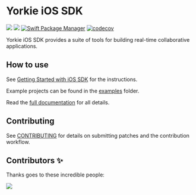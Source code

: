 # Yorkie iOS SDK

[![](https://img.shields.io/endpoint?url=https%3A%2F%2Fswiftpackageindex.com%2Fapi%2Fpackages%2Fyorkie-team%2Fyorkie-ios-sdk%2Fbadge%3Ftype%3Dswift-versions)](https://swiftpackageindex.com/yorkie-team/yorkie-ios-sdk)
[![](https://img.shields.io/endpoint?url=https%3A%2F%2Fswiftpackageindex.com%2Fapi%2Fpackages%2Fyorkie-team%2Fyorkie-ios-sdk%2Fbadge%3Ftype%3Dplatforms)](https://swiftpackageindex.com/yorkie-team/yorkie-ios-sdk)
[![Swift Package Manager](https://img.shields.io/badge/Swift_Package_Manager-compatible-orange?style=flat-square)](https://img.shields.io/badge/Swift_Package_Manager-compatible-orange?style=flat-square)
[![codecov](https://codecov.io/gh/yorkie-team/yorkie-ios-sdk/branch/main/graph/badge.svg?token=USX8DU19YO)](https://codecov.io/gh/yorkie-team/yorkie-ios-sdk)

Yorkie iOS SDK provides a suite of tools for building real-time collaborative applications.

## How to use

See [Getting Started with iOS SDK](https://yorkie.dev/docs/getting-started/with-ios-sdk) for the instructions.

Example projects can be found in the [examples](https://github.com/yorkie-team/yorkie-ios-sdk/tree/main/Examples) folder.

Read the [full documentation](https://yorkie.dev/docs) for all details.

## Contributing

See [CONTRIBUTING](CONTRIBUTING.md) for details on submitting patches and the contribution workflow.

## Contributors ✨

Thanks goes to these incredible people:

<a href="https://github.com/yorkie-team/yorkie-ios-sdk/graphs/contributors">
  <img src="https://contrib.rocks/image?repo=yorkie-team/yorkie-ios-sdk" />
</a>
